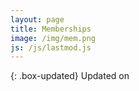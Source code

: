 ```yaml
---
layout: page
title: Memberships
image: /img/mem.png
js: /js/lastmod.js
---
```


{: .box-updated}
Updated on <script src="/js/lastmod.js"><\/script>

<p><a href="https://theasa.net" target="_blank">ASA</a> (American Studies Association)</p>
<p><a href="https://dgfa.de" target="_blank">DGfA</a> (Deutsche Gesellschaft für Amerikastudien / German Association for American Studies)</p>
<p><a href="https://www.societyofearlyamericanists.org" target="_blank">SEA</a> (Society of Early Americanists)</p>
<p><a href="https://mpcaaca.org" target="_blank">MPCA/ACA</a> (The Midwest Popular and American Culture Association)</p>
<p><a href="https://lasaweb.org/en/">LASA</a> (Latin American Studies Association)</p>
<p><a href="https://enmma.org/" target="_blank">ENMMA</a> (European Network for the Study of Minor Mobilities in the Americas)</p>
